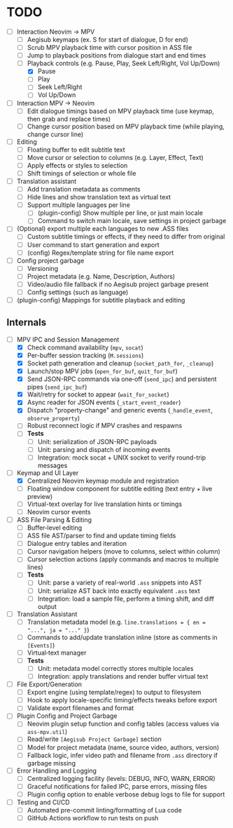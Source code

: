 # TODO

- [ ] Interaction Neovim -> MPV
    - [ ] Aegisub keymaps (ex. S for start of dialogue, D for end)
    - [ ] Scrub MPV playback time with cursor position in ASS file
    - [ ] Jump to playback positions from dialogue start and end times
    - [ ] Playback controls (e.g. Pause, Play, Seek Left/Right, Vol Up/Down)
        - [x] Pause
        - [ ] Play
        - [ ] Seek Left/Right
        - [ ] Vol Up/Down
- [ ] Interaction MPV -> Neovim
    - [ ] Edit dialogue timings based on MPV playback time (use keymap, then grab and replace times)
    - [ ] Change cursor position based on MPV playback time (while playing, change cursor line)
- [ ] Editing
    - [ ] Floating buffer to edit subtitle text
    - [ ] Move cursor or selection to columns (e.g. Layer, Effect, Text)
    - [ ] Apply effects or styles to selection
    - [ ] Shift timings of selection or whole file
- [ ] Translation assistant
    - [ ] Add translation metadata as comments
    - [ ] Hide lines and show translation text as virtual text
    - [ ] Support multiple languages per line
        - [ ] (plugin-config) Show multiple per line, or just main locale
        - [ ] Command to switch main locale, save settings in project garbage
- [ ] (Optional) export multiple each languages to new .ASS files
    - [ ] Custom subtitle timings or effects, if they need to differ from original
    - [ ] User command to start generation and export
    - [ ] (config) Regex/template string for file name export
- [ ] Config project garbage
    - [ ] Versioning
    - [ ] Project metadata (e.g. Name, Description, Authors)
    - [ ] Video/audio file fallback if no Aegisub project garbage present
    - [ ] Config settings (such as language)
- [ ] (plugin-config) Mappings for subtitle playback and editing

## Internals

- [ ] MPV IPC and Session Management
    - [x] Check command availability (`mpv`, `socat`)
    - [x] Per-buffer session tracking (`M.sessions`)
    - [x] Socket path generation and cleanup (`socket_path_for`, `_cleanup`)
    - [x] Launch/stop MPV jobs (`open_for_buf`, `quit_for_buf`)
    - [x] Send JSON-RPC commands via one‐off (`send_ipc`) and persistent pipes (`send_ipc_buf`)
    - [x] Wait/retry for socket to appear (`wait_for_socket`)
    - [x] Async reader for JSON events (`_start_event_reader`)
    - [x] Dispatch "property-change" and generic events (`_handle_event`, `observe_property`)
    - [ ] Robust reconnect logic if MPV crashes and respawns
    - [ ] **Tests**
        - [ ] Unit: serialization of JSON-RPC payloads  
        - [ ] Unit: parsing and dispatch of incoming events  
        - [ ] Integration: mock socat + UNIX socket to verify round-trip messages 
- [ ] Keymap and UI Layer
    - [x] Centralized Neovim keymap module and registration
    - [ ] Floating window component for subtitle editing (text entry + live preview)
    - [ ] Virtual-text overlay for live translation hints or timings
    - [ ] Neovim cursor events
- [ ] ASS File Parsing & Editing
    - [ ] Buffer‐level editing
    - [ ] ASS file AST/parser to find and update timing fields
    - [ ] Dialogue entry tables and iteration
    - [ ] Cursor navigation helpers (move to columns, select within column)
    - [ ] Cursor selection actions (apply commands and macros to multiple lines)
    - [ ] **Tests**
        - [ ] Unit: parse a variety of real-world `.ass` snippets into AST
        - [ ] Unit: serialize AST back into exactly equivalent `.ass` text
        - [ ] Integration: load a sample file, perform a timing shift, and diff output
- [ ] Translation Assistant
    - [ ] Translation metadata model (e.g. `line.translations = { en = "...", ja = "..." }`)
    - [ ] Commands to add/update translation inline (store as comments in `[Events]`)
    - [ ] Virtual‐text manager
    - [ ] **Tests**
        - [ ] Unit: metadata model correctly stores multiple locales
        - [ ] Integration: apply translations and render buffer virtual text
- [ ] File Export/Generation
    - [ ] Export engine (using template/regex) to output to filesystem
    - [ ] Hook to apply locale-specific timing/effects tweaks before export
    - [ ] Validate export filenames and format
- [ ] Plugin Config and Project Garbage
    - [ ] Neovim plugin setup function and config tables (access values via `ass-mpv.util`)
    - [ ] Read/write `[Aegisub Project Garbage]` section
    - [ ] Model for project metadata (name, source video, authors, version)
    - [ ] Fallback logic, infer video path and filename from `.ass` directory if garbage missing
- [ ] Error Handling and Logging
    - [ ] Centralized logging facility (levels: DEBUG, INFO, WARN, ERROR)
    - [ ] Graceful notifications for failed IPC, parse errors, missing files
    - [ ] Plugin config option to enable verbose debug logs to file for support
- [ ] Testing and CI/CD
    - [ ] Automated pre-commit linting/formatting of Lua code
    - [ ] GitHub Actions workflow to run tests on push
